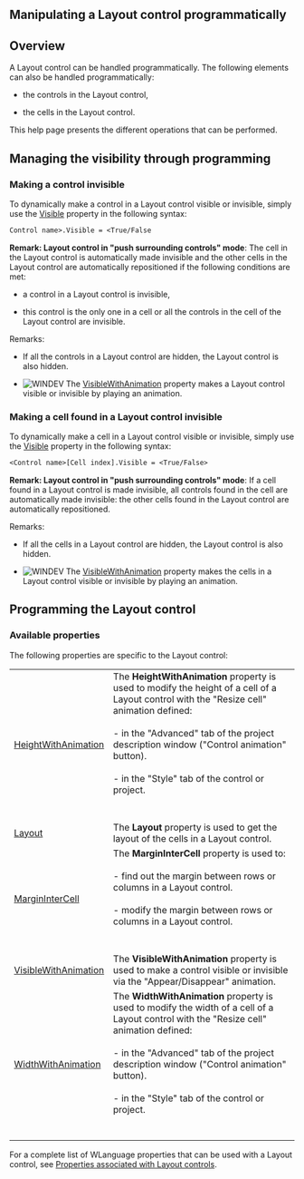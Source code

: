 
## Manipulating a Layout control programmatically
			

<a name="NOTE1"></a>
<a name="NOTE1_1"></a>


## Overview
<a name="overview_ELTTEXTE000143"></a>
A Layout control can be handled programmatically. The following elements can also be handled programmatically: 

- the controls in the Layout control,

- the cells in the Layout control. 




This help page presents the different operations that can be performed. 





## Managing the visibility through programming
<a name="managing_the_visibility_through_programming_ELTTEXTE000167"></a>


### Making a control invisible
<a name="making_control_invisible_ELTPARAGRAPHE000020"></a>

To dynamically make a control in a Layout control visible or invisible, simply use the [Visible](../Proprietes/2510138.md) property in the following syntax: 

```txt
Control name>.Visible = <True/False
```

**Remark: Layout control in "push surrounding controls" mode**: 
The cell in the Layout control is automatically made invisible and the other cells in the Layout control are automatically repositioned if the following conditions are met: 

- a control in a Layout control is invisible,

- this control is the only one in a cell or all the controls in the cell of the Layout control are invisible.  




Remarks: 

- If all the controls in a Layout control are hidden, the Layout control is also hidden. 

- ![WINDEV](https://doc.pcsoft.fr/ext/images/us/WD.png) The [VisibleWithAnimation](../Proprietes/1410087232.md) property makes a Layout control visible or invisible by playing an animation.





### Making a cell found in a Layout control invisible
<a name="making_cell_found_layout_control_invisible_ELTPARAGRAPHE000055"></a>

To dynamically make a cell in a Layout control visible or invisible, simply use the [Visible](../Proprietes/2510138.md) property in the following syntax: 

```txt
<Control name>[Cell index].Visible = <True/False>
```

**Remark: Layout control in "push surrounding controls" mode**: 
If a cell found in a Layout control is made invisible, all controls found in the cell are automatically made invisible: the other cells found in the Layout control are automatically repositioned. 

Remarks: 

- If all the cells in a Layout control are hidden, the Layout control is also hidden. 

- ![WINDEV](https://doc.pcsoft.fr/ext/images/us/WD.png) The [VisibleWithAnimation](../Proprietes/1410087232.md) property makes the cells in a Layout control visible or invisible by playing an animation.








## Programming the Layout control
<a name="programming_the_layout_control_ELTTEXTE000197"></a>


### Available properties
<a name="available_properties_ELTPARAGRAPHE000089"></a>The following properties are specific to the Layout control: 



|   |   |
| --- | --- |
| [HeightWithAnimation](../Proprietes/1410087234.md) | The **HeightWithAnimation** property is used to modify the height of a cell of a Layout control with the "Resize cell" animation defined: <br><br>- in the "Advanced" tab of the project description window ("Control animation" button). <br><br>- in the "Style" tab of the control or project.<br><br><br> |
| [Layout](../Proprietes/1000023391.md) | The **Layout** property is used to get the layout of the cells in a Layout control. |
| [MarginInterCell](../Proprietes/1000023413.md) | The **MarginInterCell** property is used to: <br><br>- find out the margin between rows or columns in a Layout control. <br><br>- modify the margin between rows or columns in a Layout control. <br><br><br> |
| [VisibleWithAnimation](../Proprietes/1410087232.md) | The **VisibleWithAnimation** property is used to make a control visible or invisible via the "Appear/Disappear" animation. |
| [WidthWithAnimation](../Proprietes/1410087240.md) | The **WidthWithAnimation** property is used to modify the width of a cell of a Layout control with the "Resize cell" animation defined: <br><br>- in the "Advanced" tab of the project description window ("Control animation" button). <br><br>- in the "Style" tab of the control or project.<br><br><br> |



For a complete list of WLanguage properties that can be used with a Layout control, see [Properties associated with Layout controls](../WDChamp/1410087048.md).


